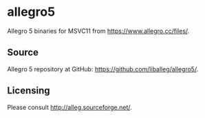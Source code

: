 # allegro5
Allegro 5 binaries for MSVC11 from <https://www.allegro.cc/files/>.

## Source
Allegro 5 repository at GitHub: <https://github.com/liballeg/allegro5/>.

## Licensing
Please consult <http://alleg.sourceforge.net/>.

